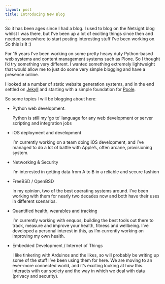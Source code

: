 ```yaml
---
layout: post
title: Introducing New Blog
---
```


So it has been ages since I had a blog. I used to blog on the Netsight blog whilst I was there, but I’ve been up a lot of exciting things since then 
and needed somewhere to start posting interesting stuff I’ve been working on. So this is it :)

For 15 years I’ve been working on some pretty heavy duty Python-based web systems and content management systems such as Plone. So I thought I’d try something very different. I wanted something extremely lightweight that would allow me to just do some very simple blogging and have a presence online.

I looked at a number of static website generation systems, and in the end settled on [Jekyll](http://jekyllrb.com/) and starting with a simple foundation for [Poole](http://getpoole.com/).

So some topics I will be blogging about here:

* Python web development.

    Python is still my ‘go to’ language for any web development or server scripting and integration jobs

* iOS deployment and development

    I’m currently working on a team doing iOS development, and I’ve managed to do a lot of battle with Apple’s, often arcane, provisioning system.

* Networking & Security

    I’m interested in getting data from A to B in a reliable and secure fashion

* FreeBSD / OpenBSD

    In my opinion, two of the best operating systems around. I’ve been working with them for nearly two decades now and both have their uses in different scenarios.

* Quantified health, wearables and tracking

    I’m currently working with enquos, building the best tools out there to track, measure and improve your health, fitness and wellbeing. I’ve developed a personal interest in this, as I’m currently working on improving my own health.

* Embedded Development / Internet of Things

    I like tinkering with Arduinos and the likes, so will probably be writing up some of the stuff I’ve been using them for here. We are moving to an ever-more connected world, and it’s exciting looking at how this interacts with our society and the way in which we deal with data (privacy and security).



